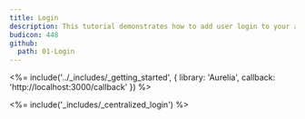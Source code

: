 ```yaml
---
title: Login
description: This tutorial demonstrates how to add user login to your application with Auth0.
budicon: 448
github:
  path: 01-Login
---
```


<%= include('../_includes/_getting_started', { library: 'Aurelia', callback: 'http://localhost:3000/callback' }) %>

<%= include('_includes/_centralized_login') %>
